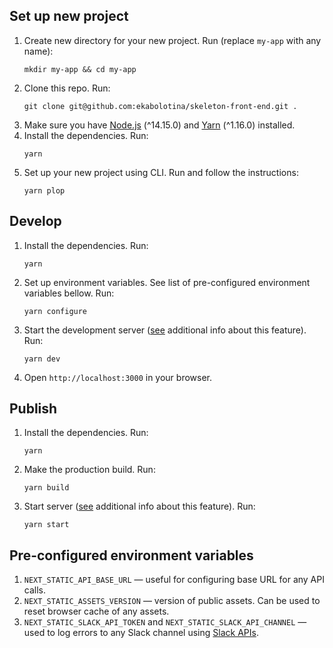 ## Set up new project
1. Create new directory for your new project. Run (replace `my-app` 
with any name):
   ```shell
   mkdir my-app && cd my-app
   ```
2. Clone this repo. Run:
   ```shell
   git clone git@github.com:ekabolotina/skeleton-front-end.git .
   ```
3. Make sure you have [Node.js](https://nodejs.org/) (^14.15.0) and [Yarn](https://yarnpkg.com/) (^1.16.0) installed.
4. Install the dependencies. Run:
    ```shell
    yarn
    ```
5. Set up your new project using CLI. Run and follow the instructions:
    ```shell
    yarn plop
    ```

## Develop
1. Install the dependencies. Run:
    ```shell
    yarn
    ```
2. Set up environment variables. See list of pre-configured environment 
variables bellow. Run:
    ```shell
    yarn configure
    ```
3. Start the development server ([see](https://nextjs.org/docs/api-reference/cli#development) additional info about this feature). Run:
    ```shell
    yarn dev
    ```
4. Open `http://localhost:3000` in your browser.

## Publish
1. Install the dependencies. Run:
    ```shell
    yarn
    ```
2. Make the production build. Run:
    ```shell
    yarn build
    ```
3. Start server ([see](https://nextjs.org/docs/api-reference/cli#production) additional info about this feature). Run:
    ```shell
    yarn start
    ```

## Pre-configured environment variables
1. `NEXT_STATIC_API_BASE_URL` — useful for configuring base URL for any
API calls.
2. `NEXT_STATIC_ASSETS_VERSION` — version of public assets. Can be used
to reset browser cache of any assets.
3. `NEXT_STATIC_SLACK_API_TOKEN` and `NEXT_STATIC_SLACK_API_CHANNEL` —
used to log errors to any Slack channel using [Slack APIs](https://api.slack.com/apis).

